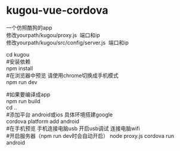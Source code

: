 # kugou-vue-cordova
一个仿照酷狗的app  
修改yourpath/kugou/proxy.js  端口和ip  
修改yourpath/kugou/src/config/server.js  端口和ip  
  
cd kugou  
#安装依赖  
npm install  
#在浏览器中预览 请使用chrome切换成手机模式  
npm run dev  

#如果要编译成app  
npm run build  
cd ..  
#添加平台 android或ios 具体环境搭建google  
cordova platform add android  
#在手机预览 手机连接电脑usb 开启usb调试 连接电脑wifi  
#开启服务器（npm run dev时会自动开启）
node proxy.js
cordova run android   
